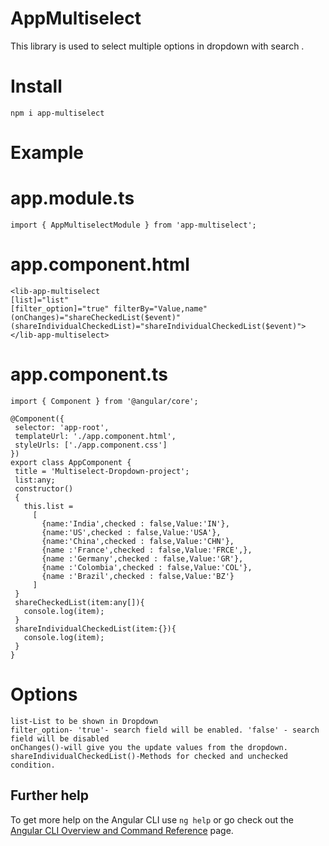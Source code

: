# AppMultiselect

This library is used to select multiple options in dropdown with search .

# Install

```
npm i app-multiselect
```
# Example

 # app.module.ts

 ```
import { AppMultiselectModule } from 'app-multiselect';
 ```
 # app.component.html
 ```
<lib-app-multiselect
 [list]="list"
 [filter_option]="true" filterBy="Value,name"
 (onChanges)="shareCheckedList($event)" 
 (shareIndividualCheckedList)="shareIndividualCheckedList($event)">
</lib-app-multiselect>
 ```
 # app.component.ts

 ```
 import { Component } from '@angular/core';

@Component({
  selector: 'app-root',
  templateUrl: './app.component.html',
  styleUrls: ['./app.component.css']
})
export class AppComponent {
  title = 'Multiselect-Dropdown-project';
  list:any;
  constructor()
  {
    this.list = 
      [
        {name:'India',checked : false,Value:'IN'},
        {name:'US',checked : false,Value:'USA'},
        {name:'China',checked : false,Value:'CHN'},
        {name :'France',checked : false,Value:'FRCE',},
        {name :'Germany',checked : false,Value:'GR'},
        {name :'Colombia',checked : false,Value:'COL'},
        {name :'Brazil',checked : false,Value:'BZ'}
      ]
  }
  shareCheckedList(item:any[]){
    console.log(item);
  }
  shareIndividualCheckedList(item:{}){
    console.log(item);
  }
}

 ```

 # Options
 ```
list-List to be shown in Dropdown
filter_option- 'true'- search field will be enabled. 'false' - search field will be disabled
onChanges()-will give you the update values from the dropdown.
shareIndividualCheckedList()-Methods for checked and unchecked condition.
 ```

## Further help

To get more help on the Angular CLI use `ng help` or go check out the [Angular CLI Overview and Command Reference](https://angular.io/cli) page.

